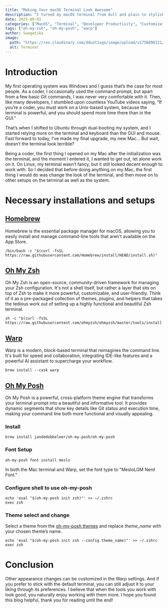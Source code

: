 ```yaml
---
title: "Making Your macOS Terminal Look Awesome"
description: "I turned my macOS terminal from dull and plain to stylish and good looking and in this blog, I’ll walk you through the process of doing the same."
date: 2025-09-01
categories: ["MacOS", "Terminal", "Developer Productivity", "Customization"]
tags: ["oh-my-zsh", "oh-my-posh", "warp"]
author: Swagatika
image:
  path: "https://res.cloudinary.com/dduot1vgo/image/upload/v1756698121/Terminal_ushx7s.png"
  alt: Terminal
---
```


# Introduction

My first operating system was Windows and I guess that’s the case for most people. As a coder, I occasionally used the command prompt, but apart from a few basic Git commands, I was never very comfortable with it. Then, like many developers, I stumbled upon countless YouTube videos saying, “If you’re a coder, you must work on a Unix-based system, because the terminal is powerful, and you should spend more time there than in the GUI.”

That’s when I shifted to Ubuntu through dual-booting my system, and I started relying more on the terminal and keyboard than the GUI and mouse. Fast forward to today, I’ve made my final upgrade, my new Mac... But wait, doesn’t the terminal look terrible?

Being a coder, the first thing I opened on my Mac after the initialization was the terminal, and the moment I entered it, I wanted to get out, let alone work on it. On Linux, my terminal wasn’t fancy, but it still looked decent enough to work with. So I decided that before doing anything on my Mac, the first thing I would do was change the look of the terminal, and then move on to other setups on the terminal as well as the system.

# Necessary installations and setups

## [Homebrew](https://brew.sh/)

Homebrew is the essential package manager for macOS, allowing you to easily install and manage command-line tools that aren't available on the App Store.

```shell
/bin/bash -c "$(curl -fsSL https://raw.githubusercontent.com/Homebrew/install/HEAD/install.sh)"
```

## [Oh My Zsh](https://ohmyz.sh/)

Oh My Zsh is an open-source, community-driven framework for managing your Zsh configuration. It's not a shell itself, but rather a layer that sits on top of Zsh to make it more powerful, customizable, and user-friendly. Think of it as a pre-packaged collection of themes, plugins, and helpers that takes the tedious work out of setting up a highly functional and beautiful Zsh terminal.

```shell
sh -c "$(curl -fsSL https://raw.githubusercontent.com/ohmyzsh/ohmyzsh/master/tools/install.sh)"
```

## [Warp](https://www.warp.dev/)

Warp is a modern, block-based terminal that reimagines the command line. It's built for speed and collaboration, integrating IDE-like features and a powerful AI assistant to supercharge your workflow.

```shell
brew install --cask warp
```

## [Oh My Posh](https://ohmyposh.dev/)

Oh My Posh is a powerful, cross-platform theme engine that transforms your terminal prompt into a beautiful and informative tool. It provides dynamic segments that show key details like Git status and execution time, making your command line both more functional and visually appealing.

### Install

```shell
brew install jandedobbeleer/oh-my-posh/oh-my-posh
```

### Font Setup

```shell
oh-my-posh font install meslo
```

In both the Mac terminal and Warp, set the font type to "MesloLGM Nerd Font."

### Configure shell to use oh-my-posh

```shell
echo 'eval "$(oh-my-posh init zsh)"' >> ~/.zshrc
exec zsh
```

### Theme select and change

Select a theme from the [oh-my-posh themes](https://ohmyposh.dev/docs/themes) and replace _theme_name_ with your chosen theme’s name.

```shell
echo 'eval "$(oh-my-posh init zsh --config theme_name)"' >> ~/.zshrc
exec zsh
```

# Conclusion

Other appearance changes can be customized in the Warp settings. And if you prefer to stick with the default terminal, you can still adjust it to your liking through its preferences. I believe that when the tools you work with look good, you naturally enjoy working with them more. I hope you found this blog helpful, thank you for reading until the end!
